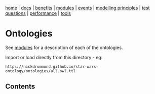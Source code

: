 [home](../) |
[docs](../docs/) |
[benefits](../docs/benefits.md) |
[modules](../docs/modularisation.md) |
[events](../docs/events.md) |
[modelling principles](../docs/modelling-principles.md) |
[test questions](../docs/test-questions.md) |
[performance](../docs/performance.md) |
[tools](../docs/tools.md)

# Ontologies

See [modules](../docs/modularisation.md) for a description of each of the ontologies.

Import or load directly from this directory - eg:

    https://nickdrummond.github.io/star-wars-ontology/ontologies/all.owl.ttl

## Contents

<div id="index">

</div>

<script>
  (async () => {
    const response = await fetch('https://api.github.com/repos/nickdrummond/star-wars-ontology/contents/ontologies/');
    const data = await response.json();
    let htmlString = '<ul>';
    
    for (let file of data) {
      if (file.name.endsWith(".ttl")) {
        htmlString += `<li><a href="${file.name}">${file.name}</a> (${file.size}k)</li>`;
      }
    }

    htmlString += '</ul>';
    document.getElementById('index').innerHTML = htmlString;
  })()
</script>